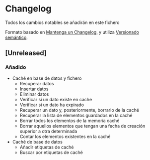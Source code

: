
# Changelog
Todos los cambios notables se añadirán en este fichero

Formato basado en [Mantenga un Changelog](https://keepachangelog.com/en/1.0.0/),
y utiliza [Versionado semántico](https://semver.org/lang/es/).

## [Unreleased]
### Añadido
- Caché en base de datos y fichero
    - Recuperar datos
    - Insertar datos
    - Eliminar datos
    - Verificar si un dato existe en cache
    - Verificar si un dato ha expirado
    - Recuperar un dato y, posteriormente, borrarlo de la caché
    - Recuperar la lista de elementos guardados en la caché
    - Borrar todos los elementos de la memoría caché
    - Borrar aquellos elementos que tengan una fecha de creación superior a otra determinada
    - Contar los elementos existentes en la caché
- Caché de base de datos
    - Añadir etiquetas de caché
    - Buscar por etiquetas de caché

